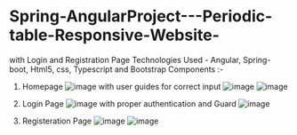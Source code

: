# Spring-AngularProject---Periodic-table-Responsive-Website-
with Login and Registration Page
Technologies Used - Angular, Spring-boot, Html5, css, Typescript and Bootstrap
Components :-

1) Homepage
![image](https://user-images.githubusercontent.com/55474401/206989762-8cfa2e58-d09c-45c6-a8b2-956950006cf8.png)
with user guides for correct input
![image](https://user-images.githubusercontent.com/55474401/206989906-3e5f97de-ca0e-42b8-b423-fd6965588aa5.png)
![image](https://user-images.githubusercontent.com/55474401/206989981-106c51a5-256e-45ff-ba2a-d1f33276152a.png)

2) Login Page
![image](https://user-images.githubusercontent.com/55474401/206990258-ba7aca81-b6f2-43e9-bbfa-3b3b31eaa86a.png)
with proper authentication and Guard
![image](https://user-images.githubusercontent.com/55474401/206990373-c483e6e4-f6e3-49b5-86a7-10b330cca1a6.png)

3) Registeration Page
![image](https://user-images.githubusercontent.com/55474401/206990722-516c0e75-2cc7-437c-a419-15795fbabd96.png)
![image](https://user-images.githubusercontent.com/55474401/206990535-f633a747-4b6e-47e0-9fe2-632bdde67b5a.png)

